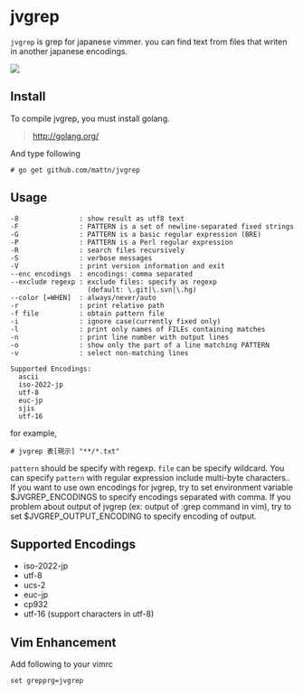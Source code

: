 jvgrep
======

`jvgrep` is grep for japanese vimmer. you can find text from files that writen in another japanese encodings.

![](http://go-gyazo.appspot.com/8a66f5af5f60da99.png)

Install
-------

To compile jvgrep, you must install golang.

> http://golang.org/

And type following

    # go get github.com/mattn/jvgrep

Usage
-----

    -8               : show result as utf8 text
    -F               : PATTERN is a set of newline-separated fixed strings
    -G               : PATTERN is a basic regular expression (BRE)
    -P               : PATTERN is a Perl regular expression
    -R               : search files recursively
    -S               : verbose messages
    -V               : print version information and exit
    --enc encodings  : encodings: comma separated
    --exclude regexp : exclude files: specify as regexp
                       (default: \.git|\.svn|\.hg)
    --color [=WHEN]  : always/never/auto
    -r               : print relative path
    -f file          : obtain pattern file
    -i               : ignore case(currently fixed only)
    -l               : print only names of FILEs containing matches
    -n               : print line number with output lines
    -o               : show only the part of a line matching PATTERN
    -v               : select non-matching lines
  
    Supported Encodings:
      ascii
      iso-2022-jp
      utf-8
      euc-jp
      sjis
      utf-16

for example,

    # jvgrep 表[現示] "**/*.txt"

`pattern` should be specify with regexp. `file` can be specify wildcard.
You can specify `pattern` with regular expression include multi-byte characters..
If you want to use own encodings for jvgrep, try to set environment variable $JVGREP_ENCODINGS to specify encodings separated with comma.
If you problem about output of jvgrep (ex: output of :grep command in vim), try to set $JVGREP_OUTPUT_ENCODING to specify encoding of output.

Supported Encodings
-------------------

* iso-2022-jp
* utf-8
* ucs-2
* euc-jp
* cp932
* utf-16 (support characters in utf-8)

Vim Enhancement
---------------

Add following to your vimrc

    set grepprg=jvgrep

